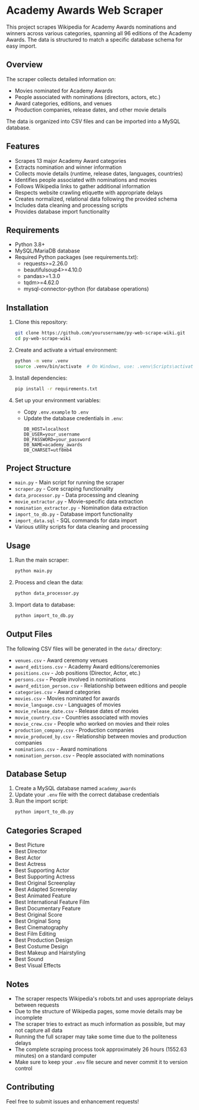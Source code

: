 # Academy Awards Web Scraper

This project scrapes Wikipedia for Academy Awards nominations and winners across various categories, spanning all 96 editions of the Academy Awards. The data is structured to match a specific database schema for easy import.

## Overview

The scraper collects detailed information on:
- Movies nominated for Academy Awards
- People associated with nominations (directors, actors, etc.)
- Award categories, editions, and venues
- Production companies, release dates, and other movie details

The data is organized into CSV files and can be imported into a MySQL database.

## Features

- Scrapes 13 major Academy Award categories
- Extracts nomination and winner information
- Collects movie details (runtime, release dates, languages, countries)
- Identifies people associated with nominations and movies
- Follows Wikipedia links to gather additional information
- Respects website crawling etiquette with appropriate delays
- Creates normalized, relational data following the provided schema
- Includes data cleaning and processing scripts
- Provides database import functionality

## Requirements

- Python 3.8+
- MySQL/MariaDB database
- Required Python packages (see requirements.txt):
  - requests>=2.26.0
  - beautifulsoup4>=4.10.0
  - pandas>=1.3.0
  - tqdm>=4.62.0
  - mysql-connector-python (for database operations)

## Installation

1. Clone this repository:
   ```bash
   git clone https://github.com/yourusername/py-web-scrape-wiki.git
   cd py-web-scrape-wiki
   ```

2. Create and activate a virtual environment:
   ```bash
   python -m venv .venv
   source .venv/bin/activate  # On Windows, use: .venv\Scripts\activate
   ```

3. Install dependencies:
   ```bash
   pip install -r requirements.txt
   ```

4. Set up your environment variables:
   - Copy `.env.example` to `.env`
   - Update the database credentials in `.env`:
     ```
     DB_HOST=localhost
     DB_USER=your_username
     DB_PASSWORD=your_password
     DB_NAME=academy_awards
     DB_CHARSET=utf8mb4
     ```

## Project Structure

- `main.py` - Main script for running the scraper
- `scraper.py` - Core scraping functionality
- `data_processor.py` - Data processing and cleaning
- `movie_extractor.py` - Movie-specific data extraction
- `nomination_extractor.py` - Nomination data extraction
- `import_to_db.py` - Database import functionality
- `import_data.sql` - SQL commands for data import
- Various utility scripts for data cleaning and processing

## Usage

1. Run the main scraper:
   ```bash
   python main.py
   ```

2. Process and clean the data:
   ```bash
   python data_processor.py
   ```

3. Import data to database:
   ```bash
   python import_to_db.py
   ```

## Output Files

The following CSV files will be generated in the `data/` directory:

- `venues.csv` - Award ceremony venues
- `award_editions.csv` - Academy Award editions/ceremonies
- `positions.csv` - Job positions (Director, Actor, etc.)
- `persons.csv` - People involved in nominations
- `award_edition_person.csv` - Relationship between editions and people
- `categories.csv` - Award categories
- `movies.csv` - Movies nominated for awards
- `movie_language.csv` - Languages of movies
- `movie_release_date.csv` - Release dates of movies
- `movie_country.csv` - Countries associated with movies
- `movie_crew.csv` - People who worked on movies and their roles
- `production_company.csv` - Production companies
- `movie_produced_by.csv` - Relationship between movies and production companies
- `nominations.csv` - Award nominations
- `nomination_person.csv` - People associated with nominations

## Database Setup

1. Create a MySQL database named `academy_awards`
2. Update your `.env` file with the correct database credentials
3. Run the import script:
   ```bash
   python import_to_db.py
   ```

## Categories Scraped

- Best Picture
- Best Director
- Best Actor
- Best Actress
- Best Supporting Actor
- Best Supporting Actress
- Best Original Screenplay
- Best Adapted Screenplay
- Best Animated Feature
- Best International Feature Film
- Best Documentary Feature
- Best Original Score
- Best Original Song
- Best Cinematography
- Best Film Editing
- Best Production Design
- Best Costume Design
- Best Makeup and Hairstyling
- Best Sound
- Best Visual Effects

## Notes

- The scraper respects Wikipedia's robots.txt and uses appropriate delays between requests
- Due to the structure of Wikipedia pages, some movie details may be incomplete
- The scraper tries to extract as much information as possible, but may not capture all data
- Running the full scraper may take some time due to the politeness delays
- The complete scraping process took approximately 26 hours (1552.63 minutes) on a standard computer
- Make sure to keep your `.env` file secure and never commit it to version control

## Contributing

Feel free to submit issues and enhancement requests! 